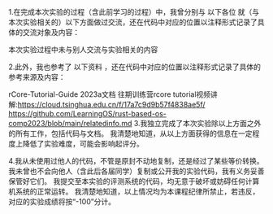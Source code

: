 1.在完成本次实验的过程（含此前学习的过程）中，我曾分别与 以下各位 就（与本次实验相关的）以下方面做过交流，还在代码中对应的位置以注释形式记录了具体的交流对象及内容：

本次实验过程中未与别人交流与实验相关的内容

2.此外，我也参考了 以下资料 ，还在代码中对应的位置以注释形式记录了具体的参考来源及内容：

rCore-Tutorial-Guide 2023a文档 往期训练营rcore tutorial视频讲解:https://cloud.tsinghua.edu.cn/f/17a7c9d9b57f4838ae5f/ https://github.com/LearningOS/rust-based-os-comp2023/blob/main/relatedinfo.md 
3.我独立完成了本次实验除以上方面之外的所有工作，包括代码与文档。 我清楚地知道，从以上方面获得的信息在一定程度上降低了实验难度，可能会影响起评分。

4.我从未使用过他人的代码，不管是原封不动地复制，还是经过了某些等价转换。 我未曾也不会向他人（含此后各届同学）复制或公开我的实验代码，我有义务妥善保管好它们。 我提交至本实验的评测系统的代码，均无意于破坏或妨碍任何计算机系统的正常运转。 我清楚地知道，以上情况均为本课程纪律所禁止，若违反，对应的实验成绩将按“-100”分计。
